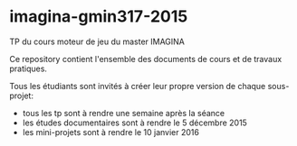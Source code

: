 # imagina-gmin317-2015
TP du cours moteur de jeu du master IMAGINA

Ce repository contient l'ensemble des documents de cours et de travaux pratiques.

Tous les étudiants sont invités à créer leur propre version de chaque sous-projet:
- tous les tp sont à rendre une semaine après la séance
- les études documentaires sont à rendre le 5 décembre 2015
- les mini-projets sont à rendre le 10 janvier 2016
